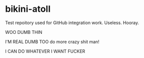 bikini-atoll
============

Test repoitory used for GitHub integration work. Useless. Hooray.

WOO DUMB THIN

I'M REAL DUMB TOO
 do more crazy shit man!

I CAN DO WHATEVER I WANT FUCKER
